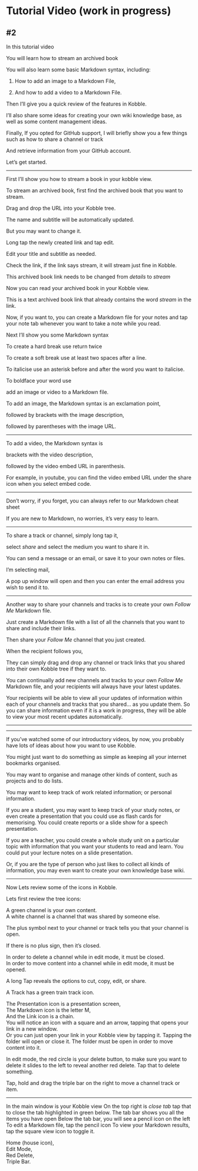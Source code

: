 # Tutorial  Video (work in progress)
## #2

In this tutorial video

You will learn how to stream an archived book

You will also learn some basic Markdown syntax, including:

1. How to add an image to a Markdown File,

2. And how to add a video to a Markdown File.  

Then I’ll give you a quick review of the features in Kobble.

I’ll also share some ideas for creating your own wiki knowledge base, as well as some content management ideas.

Finally, If you opted for GitHub support, I will briefly show you a few things such as how to share a channel or track

And retrieve information from your GitHub account.

Let’s get started.

***

First I’ll show you how to stream a book in your kobble view.

To stream an archived book, first find the archived book that you want to stream. 

Drag and drop the URL into your Kobble tree.

The name and subtitle will be automatically updated.

But you may want to change it.

Long tap the newly created link and tap edit.

Edit your title and subtitle as needed.

Check the link, if the link says stream, it will stream just fine in Kobble.

This archived book link needs to be changed from *details* to *stream*

Now you can read your archived book in your Kobble view.

This is a text archived book link that already contains the word *stream* in the link.

Now, if you want to, you can create a Markdown file for your notes and tap your note tab whenever you want to take a note while you read.

Next I’ll show you some Markdown syntax

To create a hard break use return twice

To create a soft break use at least two spaces after a line.  

To italicise use an asterisk before and after the word you want to italicise.

To boldface your word use 

add an image or video to a Markdown file.

To add an image, the Markdown syntax is an exclamation point,

followed by brackets with the image description, 

followed by parentheses with the image URL.

***

To add a video, the Markdown syntax is 

brackets with the video description, 

followed by the video embed URL in parenthesis. 

For example, in youtube, you can find the video embed URL under the share icon when you select embed code.

***

Don’t worry, if you forget, you can always refer to our Markdown cheat sheet 

If you are new to Markdown, no worries, it’s very easy to learn.

***

To share a track or channel, simply long tap it, 

select *share* and select the medium you want to share it in. 

You can send a message or an email, or save it to your own notes or files.

I’m selecting mail,  

A pop up window will open and then you can enter the email address you wish to send it to.

***

Another way to share your channels and tracks is to create your own *Follow Me* Markdown file.

Just create a Markdown file with a list of all the channels that you want to share and include their links.

Then share your *Follow Me* channel that you just created.

When the recipient follows you,

They can simply drag and drop any channel or track links that you shared into their own Kobble tree if they want to.

You can continually add new channels and tracks to your own *Follow Me* Markdown file, and your recipients will always have your latest updates.

Your recipients will be able to view all your updates of information within each of your channels and tracks that you shared... as you update them. So you can share information even if it is a work in progress, they will be able to view your most recent updates automatically.

***

***

If you’ve watched some of our introductory videos, by now, you probably have lots of ideas about how you want to use Kobble.

You might just want to do something as simple as keeping all your internet bookmarks organised.

You may want to organise and manage other kinds of content, such as projects and to do lists.

You may want to keep track of work related information; or personal information.

If you are a student, you may want to keep track of your study notes, or even create a presentation that you could use as flash cards for memorising. You could create reports or a slide show for a speech presentation.

If you are a teacher, you could create a whole study unit on a particular topic with information that you want your students to read and learn. You could put your lecture notes on a slide presentation.

Or, if you are the type of person who just likes to collect all kinds of information, you may even want to create your own knowledge base wiki.
***

Now Lets review some of the icons in Kobble. 

Lets first review the tree icons:

A green channel is your own content.  
A white channel is a channel that was shared by someone else.  

The plus symbol next to your channel or track tells you that your channel is open.   

If there is no plus sign, then it’s closed.  

In order to delete a channel while in edit mode, it must be closed.  
In order to move content into a channel while in edit mode, it must be opened.  

A long Tap reveals the options to cut, copy, edit, or share.  

A Track has a green train track icon.  

The Presentation icon is a presentation screen,   
The Markdown icon is the letter M,  
And the Link icon is a chain.  
You will notice an icon with a square and an arrow, tapping that opens your link in a new window.  
Or you can just open your link in your Kobble view by tapping it.
Tapping the folder will open or close it. The folder must be open in order to move content into it.  

In edit mode, the red circle is your delete button, to make sure you want to delete it slides to the left to reveal another red delete. Tap that to delete something.

Tap, hold and drag the triple bar on the right to move a channel track or item.

***


In the main window is your
Kobble view
On the top right is *close tab* tap that to close the tab highlighted in green below.
The tab bar shows you all the items you have open
Below the tab bar, you will see a pencil icon on the left
To edit a Markdown file, tap the pencil icon
To view your Markdown results, tap the square view icon to toggle it.


Home (house icon),  
Edit Mode,  
Red Delete,  
Triple Bar. 